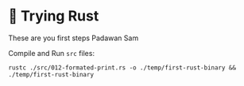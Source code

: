 # 🦀 Trying Rust

These are you first steps Padawan Sam


Compile and Run `src` files: 
```Shell
rustc ./src/012-formated-print.rs -o ./temp/first-rust-binary && ./temp/first-rust-binary
``` 
